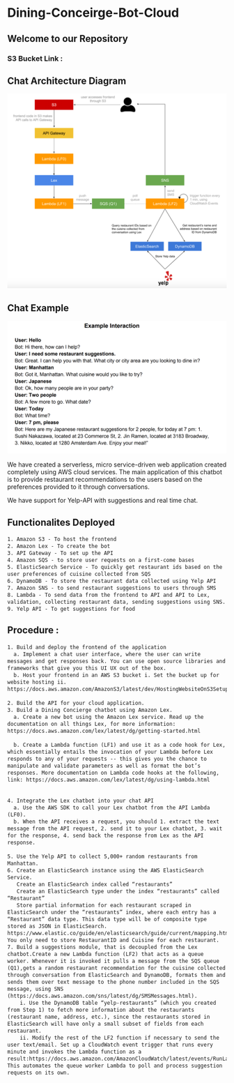 # Dining-Conceirge-Bot-Cloud
## Welcome to our Repository

### S3 Bucket Link :


## Chat Architecture Diagram
![diagram](images/Architecture.png)

## Chat Example
![example](images/chat_example.png)


We have created a serverless, micro service-driven web application created completely using AWS cloud services. The main application of this chatbot is to provide restaurant recommendations to the users based on the preferences provided to it through conversations.

We have support for Yelp-API with suggestions and real time chat.

## Functionalites Deployed

    1. Amazon S3 - To host the frontend
    2. Amazon Lex - To create the bot
    3. API Gateway - To set up the API
    4. Amazon SQS - to store user requests on a first-come bases
    5. ElasticSearch Service - To quickly get restaurant ids based on the user preferences of cuisine collected from SQS
    6. DynamoDB - To store the restaurant data collected using Yelp API
    7. Amazon SNS - to send restaurant suggestions to users through SMS
    8. Lambda - To send data from the frontend to API and API to Lex, validation, collecting restaurant data, sending suggestions using SNS.
    9. Yelp API - To get suggestions for food

## Procedure :
    1. Build and deploy the frontend of the application
      a. Implement a chat user interface, where the user can write messages and get responses back. You can use open source libraries and frameworks that give you this UI UX out of the box.
      b. Host your frontend in an AWS S3 bucket i. Set the bucket up for website hosting ii. https://docs.aws.amazon.com/AmazonS3/latest/dev/HostingWebsiteOnS3Setup.html
    
    2. Build the API for your cloud application.
    3. Build a Dining Concierge chatbot using Amazon Lex. 
      a. Create a new bot using the Amazon Lex service. Read up the documentation on all things Lex, for more information:                                                               https://docs.aws.amazon.com/lex/latest/dg/getting-started.html

      b. Create a Lambda function (LF1) and use it as a code hook for Lex, which essentially entails the invocation of your Lambda before Lex responds to any of your requests -- this gives you the chance to manipulate and validate parameters as well as format the bot’s responses. More documentation on Lambda code hooks at the following, link: https://docs.aws.amazon.com/lex/latest/dg/using-lambda.html
      

    4. Integrate the Lex chatbot into your chat API
      a. Use the AWS SDK to call your Lex chatbot from the API Lambda (LF0).
      b. When the API receives a request, you should 1. extract the text message from the API request, 2. send it to your Lex chatbot, 3. wait for the response, 4. send back the response from Lex as the API response.
      
    5. Use the Yelp API to collect 5,000+ random restaurants from Manhattan.
    6. Create an ElasticSearch instance using the AWS ElasticSearch Service.
       Create an ElasticSearch index called “restaurants”
       Create an ElasticSearch type under the index “restaurants” called “Restaurant”
       Store partial information for each restaurant scraped in ElasticSearch under the “restaurants” index, where each entry has a “Restaurant” data type. This data type will be of composite type stored as JSON in ElasticSearch. https://www.elastic.co/guide/en/elasticsearch/guide/current/mapping.html. You only need to store RestaurantID and Cuisine for each restaurant.
    7. Build a suggestions module, that is decoupled from the Lex chatbot.Create a new Lambda function (LF2) that acts as a queue worker. Whenever it is invoked it pulls a message from the SQS queue (Q1),gets a random restaurant recommendation for the cuisine collected through conversation from ElasticSearch and DynamoDB, formats them and sends them over text message to the phone number included in the SQS message, using SNS (https://docs.aws.amazon.com/sns/latest/dg/SMSMessages.html).
        i. Use the DynamoDB table “yelp-restaurants” (which you created from Step 1) to fetch more information about the restaurants (restaurant name, address, etc.), since the restaurants stored in ElasticSearch will have only a small subset of fields from each restaurant.
        ii. Modify the rest of the LF2 function if necessary to send the user text/email. Set up a CloudWatch event trigger that runs every minute and invokes the Lambda function as a result:https://docs.aws.amazon.com/AmazonCloudWatch/latest/events/RunLabdaSchedule.html. This automates the queue worker Lambda to poll and process suggestion requests on its own.
      

